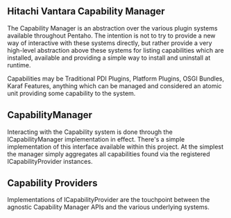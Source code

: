 ## Hitachi Vantara Capability Manager
The Capability Manager is an abstraction over the various plugin systems available throughout Pentaho. The intention is not to try to provide a new way of interactive with these systems directly, but rather provide a very 
high-level abstraction above these systems for listing capabilities which are installed, available and providing a simple way to install and uninstall at runtime.

Capabilities may be Traditional PDI Plugins, Platform Plugins, OSGI Bundles, Karaf Features, anything which can be managed and considered an atomic unit providing some capability to the system.
  
## CapabilityManager
Interacting with the Capability system is done through the ICapabilityManager implementation in effect. There's a simple implementation of this interface available within this project. At the 
simplest the manager simply aggregates all capabilities found via the registered ICapabilityProvider instances.
 
## Capability Providers
Implementations of ICapabilityProvider are the touchpoint between the agnostic Capability Manager APIs and the various underlying systems.